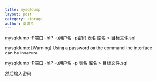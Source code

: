 ```yaml
---
title: mysqldump
layout: post
category: storage
author: 夏泽民
---
```

<!-- more -->
mysqldump  -P端口  -hIP -u用户名 -p密码 表名 库名 > 目标文件.sql

mysqldump: [Warning] Using a password on the command line interface can be insecure.

mysqldump  -P端口  -hIP -u用户名 -p 表名 库名 > 目标文件.sql

然后输入密码